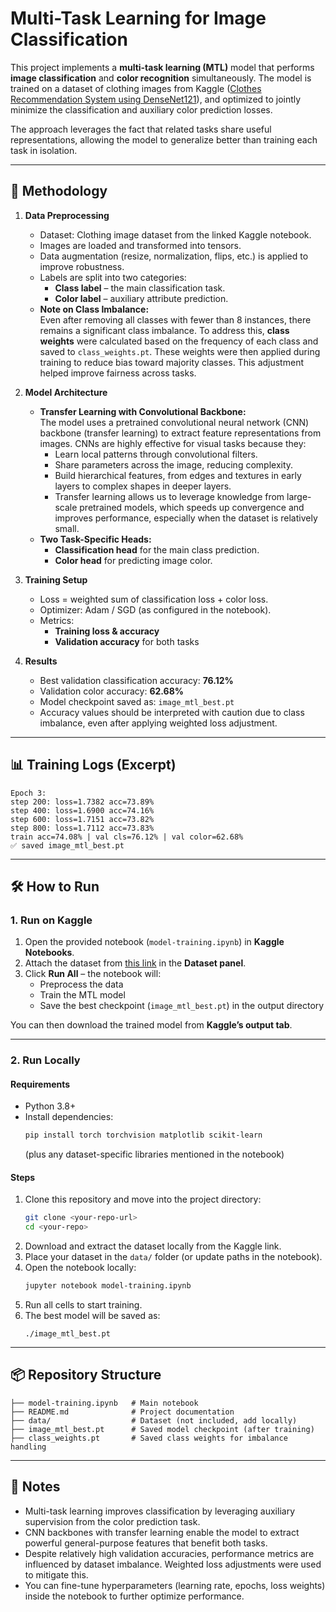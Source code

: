 # Multi-Task Learning for Image Classification

This project implements a **multi-task learning (MTL)** model that performs **image classification** and **color recognition** simultaneously. The model is trained on a dataset of clothing images from Kaggle ([Clothes Recommendation System using DenseNet121](https://www.kaggle.com/code/rahmaezzat66/clothes-recommendation-system-using-densenet121)), and optimized to jointly minimize the classification and auxiliary color prediction losses.  

The approach leverages the fact that related tasks share useful representations, allowing the model to generalize better than training each task in isolation.  

---

## 🚀 Methodology

1. **Data Preprocessing**
   - Dataset: Clothing image dataset from the linked Kaggle notebook.
   - Images are loaded and transformed into tensors.
   - Data augmentation (resize, normalization, flips, etc.) is applied to improve robustness.
   - Labels are split into two categories:
     - **Class label** – the main classification task.
     - **Color label** – auxiliary attribute prediction.
   - **Note on Class Imbalance:**  
     Even after removing all classes with fewer than 8 instances, there remains a significant class imbalance. To address this, **class weights** were calculated based on the frequency of each class and saved to `class_weights.pt`. These weights were then applied during training to reduce bias toward majority classes. This adjustment helped improve fairness across tasks.

2. **Model Architecture**
   - **Transfer Learning with Convolutional Backbone:**  
     The model uses a pretrained convolutional neural network (CNN) backbone (transfer learning) to extract feature representations from images. CNNs are highly effective for visual tasks because they:
       - Learn local patterns through convolutional filters.
       - Share parameters across the image, reducing complexity.
       - Build hierarchical features, from edges and textures in early layers to complex shapes in deeper layers.
     - Transfer learning allows us to leverage knowledge from large-scale pretrained models, which speeds up convergence and improves performance, especially when the dataset is relatively small.
   - **Two Task-Specific Heads:**
     - **Classification head** for the main class prediction.
     - **Color head** for predicting image color.

3. **Training Setup**
   - Loss = weighted sum of classification loss + color loss.
   - Optimizer: Adam / SGD (as configured in the notebook).
   - Metrics:
     - **Training loss & accuracy**
     - **Validation accuracy** for both tasks

4. **Results**
   - Best validation classification accuracy: **76.12%**
   - Validation color accuracy: **62.68%**
   - Model checkpoint saved as: `image_mtl_best.pt`
   - Accuracy values should be interpreted with caution due to class imbalance, even after applying weighted loss adjustment.

---

## 📊 Training Logs (Excerpt)

```
Epoch 3:
step 200: loss=1.7382 acc=73.89%
step 400: loss=1.6900 acc=74.16%
step 600: loss=1.7151 acc=73.82%
step 800: loss=1.7112 acc=73.83%
train acc=74.08% | val cls=76.12% | val color=62.68%
✅ saved image_mtl_best.pt
```

---

## 🛠️ How to Run

### 1. Run on Kaggle
1. Open the provided notebook (`model-training.ipynb`) in **Kaggle Notebooks**.
2. Attach the dataset from [this link](https://www.kaggle.com/code/rahmaezzat66/clothes-recommendation-system-using-densenet121) in the **Dataset panel**.
3. Click **Run All** – the notebook will:
   - Preprocess the data
   - Train the MTL model
   - Save the best checkpoint (`image_mtl_best.pt`) in the output directory

You can then download the trained model from **Kaggle’s output tab**.

---

### 2. Run Locally

#### Requirements
- Python 3.8+
- Install dependencies:
  ```bash
  pip install torch torchvision matplotlib scikit-learn
  ```
  (plus any dataset-specific libraries mentioned in the notebook)

#### Steps
1. Clone this repository and move into the project directory:
   ```bash
   git clone <your-repo-url>
   cd <your-repo>
   ```
2. Download and extract the dataset locally from the Kaggle link.
3. Place your dataset in the `data/` folder (or update paths in the notebook).
4. Open the notebook locally:
   ```bash
   jupyter notebook model-training.ipynb
   ```
5. Run all cells to start training.
6. The best model will be saved as:
   ```
   ./image_mtl_best.pt
   ```

---

## 📦 Repository Structure
```
├── model-training.ipynb   # Main notebook
├── README.md              # Project documentation
├── data/                  # Dataset (not included, add locally)
├── image_mtl_best.pt      # Saved model checkpoint (after training)
├── class_weights.pt       # Saved class weights for imbalance handling
```

---

## 📌 Notes
- Multi-task learning improves classification by leveraging auxiliary supervision from the color prediction task.
- CNN backbones with transfer learning enable the model to extract powerful general-purpose features that benefit both tasks.
- Despite relatively high validation accuracies, performance metrics are influenced by dataset imbalance. Weighted loss adjustments were used to mitigate this.
- You can fine-tune hyperparameters (learning rate, epochs, loss weights) inside the notebook to further optimize performance.
